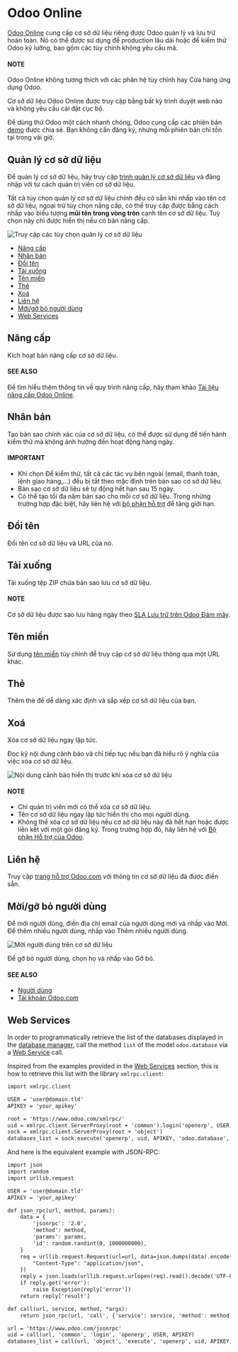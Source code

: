 # Odoo Online

[Odoo Online](https://www.odoo.com/trial) cung cấp cơ sở dữ liệu riêng được Odoo quản lý và lưu trữ hoàn toàn. Nó có thể được sử dụng để production lâu dài hoặc để kiểm thử Odoo kỹ lưỡng, bao gồm các tùy chỉnh không yêu cầu mã.

#### NOTE
Odoo Online không tương thích với các phân hệ tùy chỉnh hay Cửa hàng ứng dụng Odoo.

Cơ sở dữ liệu Odoo Online được truy cập bằng bất kỳ trình duyệt web nào và không yêu cầu cài đặt cục bộ.

Để dùng thử Odoo một cách nhanh chóng, Odoo cung cấp các phiên bản [demo](https://demo.odoo.com) được chia sẻ. Bạn không cần đăng ký, nhưng mỗi phiên bản chỉ tồn tại trong vài giờ.

## Quản lý cơ sở dữ liệu

Để quản lý cơ sở dữ liệu, hãy truy cập [trình quản lý cơ sở dữ liệu](https://www.odoo.com/my/databases) và đăng nhập với tư cách quản trị viên cơ sở dữ liệu.

Tất cả tùy chọn quản lý cơ sở dữ liệu chính đều có sẵn khi nhấp vào tên cơ sở dữ liệu, ngoại trừ tùy chọn nâng cấp, có thể truy cập được bằng cách nhấp vào biểu tượng **mũi tên trong vòng tròn** cạnh tên cơ sở dữ liệu. Tuỳ chọn này chỉ được hiển thị nếu có bản nâng cấp.

![Truy cập các tùy chọn quản lý cơ sở dữ liệu](../.gitbook/assets/database-manager.png)
- [Nâng cấp](#odoo-online-upgrade)
- [Nhân bản](#odoo-online-duplicate)
- [Đổi tên](#odoo-online-rename)
- [Tải xuống](#odoo-online-download)
- [Tên miền](#odoo-online-domains)
- [Thẻ](#odoo-online-tags)
- [Xoá](#odoo-online-delete)
- [Liên hệ](#odoo-online-contact-support)
- [Mời/gỡ bỏ người dùng](#odoo-online-users)
- [Web Services](#odoo-online-web-services)

<a id="odoo-online-upgrade"></a>

## Nâng cấp

Kích hoạt bản nâng cấp cơ sở dữ liệu.

#### SEE ALSO
Để tìm hiểu thêm thông tin về quy trình nâng cấp, hãy tham khảo [Tài liệu nâng cấp Odoo Online](upgrade.md#upgrade-request-test).

<a id="odoo-online-duplicate"></a>

## Nhân bản

Tạo bản sao chính xác của cơ sở dữ liệu, có thể được sử dụng để tiến hành kiểm thử mà không ảnh hưởng đến hoạt động hàng ngày.

#### IMPORTANT
- Khi chọn Để kiểm thử, tất cả các tác vụ bên ngoài (email, thanh toán, lệnh giao hàng,...) đều bị tắt theo mặc định trên bản sao cơ sở dữ liệu.
- Bản sao cơ sở dữ liệu sẽ tự động hết hạn sau 15 ngày.
- Có thể tạo tối đa năm bản sao cho mỗi cơ sở dữ liệu. Trong những trường hợp đặc biệt, hãy liên hệ với [bộ phận hỗ trợ](https://www.odoo.com/help) để tăng giới hạn.

<a id="odoo-online-rename"></a>

## Đổi tên

Đổi tên cơ sở dữ liệu và URL của nó.

<a id="odoo-online-download"></a>

## Tải xuống

Tải xuống tệp ZIP chứa bản sao lưu cơ sở dữ liệu.

#### NOTE
Cơ sở dữ liệu được sao lưu hàng ngày theo [SLA Lưu trữ trên Odoo Đám mây](https://www.odoo.com/cloud-sla).

<a id="odoo-online-domains"></a>

## Tên miền

Sử dụng [tên miền](../applications/websites/website/configuration/domain_names.md) tùy chỉnh để truy cập cơ sở dữ liệu thông qua một URL khác.

<a id="odoo-online-tags"></a>

## Thẻ

Thêm thẻ để dễ dàng xác định và sắp xếp cơ sở dữ liệu của bạn.

<a id="odoo-online-delete"></a>

## Xoá

Xóa cơ sở dữ liệu ngay lập tức.

Đọc kỹ nội dung cảnh báo và chỉ tiếp tục nếu bạn đã hiểu rõ ý nghĩa của việc xóa cơ sở dữ liệu.

![Nội dung cảnh báo hiển thị trước khi xóa cơ sở dữ liệu](../.gitbook/assets/delete.png)

#### NOTE
- Chỉ quản trị viên mới có thể xóa cơ sở dữ liệu.
- Tên cơ sở dữ liệu ngay lập tức hiển thị cho mọi người dùng.
- Không thể xóa cơ sở dữ liệu nếu cơ sở dữ liệu này đã hết hạn hoặc được liên kết với một gói đăng ký. Trong trường hợp đó, hãy liên hệ với [Bộ phận Hỗ trợ của Odoo](https://www.odoo.com/help).

<a id="odoo-online-contact-support"></a>

## Liên hệ

Truy cập [trang hỗ trợ Odoo.com](https://www.odoo.com/help) với thông tin cơ sở dữ liệu đã được điền sẵn.

<a id="odoo-online-users"></a>

## Mời/gỡ bỏ người dùng

Để mời người dùng, điền địa chỉ email của người dùng mới và nhấp vào Mời. Để thêm nhiều người dùng, nhấp vào Thêm nhiều người dùng.

![Mời người dùng trên cơ sở dữ liệu](../.gitbook/assets/invite-users.png)

Để gỡ bỏ người dùng, chọn họ và nhấp vào Gỡ bỏ.

#### SEE ALSO
- [Người dùng](../applications/general/users/)
- [Tài khoản Odoo.com](odoo_accounts.md)

<a id="odoo-online-web-services"></a>

## Web Services

In order to programmatically retrieve the list of the databases displayed in the
[database manager](https://www.odoo.com/my/databases), call the method `list` of the model
`odoo.database` via a [Web Service](../developer/howtos/web_services.md) call.

Inspired from the examples provided in the [Web Services](../developer/howtos/web_services.md)
section, this is how to retrieve this list with the library `xmlrpc.client`:

```default
import xmlrpc.client

USER = 'user@domain.tld'
APIKEY = 'your_apikey'

root = 'https://www.odoo.com/xmlrpc/'
uid = xmlrpc.client.ServerProxy(root + 'common').login('openerp', USER, APIKEY)
sock = xmlrpc.client.ServerProxy(root + 'object')
databases_list = sock.execute('openerp', uid, APIKEY, 'odoo.database', 'list')
```

And here is the equivalent example with JSON-RPC:

```default
import json
import random
import urllib.request

USER = 'user@domain.tld'
APIKEY = 'your_apikey'

def json_rpc(url, method, params):
    data = {
        'jsonrpc': '2.0',
        'method': method,
        'params': params,
        'id': random.randint(0, 1000000000),
    }
    req = urllib.request.Request(url=url, data=json.dumps(data).encode(), headers={
        "Content-Type": "application/json",
    })
    reply = json.loads(urllib.request.urlopen(req).read().decode('UTF-8'))
    if reply.get('error'):
        raise Exception(reply['error'])
    return reply['result']

def call(url, service, method, *args):
    return json_rpc(url, 'call', {'service': service, 'method': method, 'args': args})

url = 'https://www.odoo.com/jsonrpc'
uid = call(url, 'common', 'login', 'openerp', USER, APIKEY)
databases_list = call(url, 'object', 'execute', 'openerp', uid, APIKEY, 'odoo.database', 'list')
```
